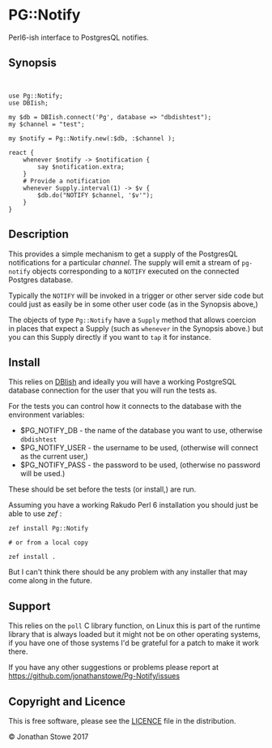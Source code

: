 # PG::Notify

Perl6-ish interface to PostgresQL notifies.

## Synopsis

```perl6


use Pg::Notify;
use DBIish;

my $db = DBIish.connect('Pg', database => "dbdishtest");
my $channel = "test";

my $notify = Pg::Notify.new(:$db, :$channel );

react {
    whenever $notify -> $notification {
        say $notification.extra;
    }
	# Provide a notification
	whenever Supply.interval(1) -> $v {
		$db.do("NOTIFY $channel, '$v'");
	}
}
```

## Description

This provides a simple mechanism to get a supply of the PostgresQL notifications
for a particular *channel*.  The supply will emit a stream of ```pg-notify``` objects
corresponding to a ```NOTIFY``` executed on the connected Postgres database.

Typically the ```NOTIFY``` will be invoked in a trigger or other server side code
but could just as easily be in some other user code (as in the Synopsis above,)

The objects of type ```Pg::Notify``` have a ```Supply``` method that allows coercion
in places that expect a Supply (such as ```whenever``` in the Synopsis above.) but
you can this Supply directly if you want to ```tap``` it for instance.

## Install

This relies on [DBIish](https://github.com/perl6/DBIish) and ideally you will have
a working PostgreSQL database connection for the user that you will run the tests as.

For the tests you can control how it connects to the database with the environment variables:

*  $PG_NOTIFY_DB   - the name of the database you want to use, otherwise ```dbdishtest```
*  $PG_NOTIFY_USER - the username to be used, (otherwise will connect as the current user,)
*  $PG_NOTIFY_PASS - the password to be used, (otherwise no password will be used.)

These should be set before the tests (or install,) are run.

Assuming you have a working Rakudo Perl 6 installation you should just be able to use *zef* :

	zef install Pg::Notify

	# or from a local copy

	zef install .

But I can't think there should be any problem with any installer that may come along in the future.

## Support

This relies on the ```poll``` C library function, on Linux this is part of the runtime library that
is always loaded but it might not be on other operating systems, if you have one of those systems
I'd be grateful for a patch to make it work there.

If you have any other suggestions or problems please report at https://github.com/jonathanstowe/Pg-Notify/issues

## Copyright and Licence

This is free software, please see the [LICENCE](LICENCE) file in the distribution.

© Jonathan Stowe 2017


